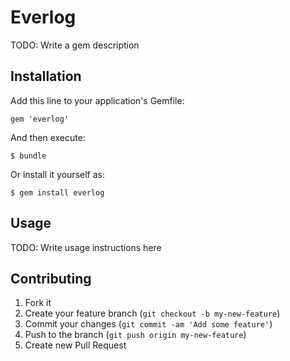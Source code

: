 # Everlog

TODO: Write a gem description

## Installation

Add this line to your application's Gemfile:

    gem 'everlog'

And then execute:

    $ bundle

Or install it yourself as:

    $ gem install everlog

## Usage

TODO: Write usage instructions here

## Contributing

1. Fork it
2. Create your feature branch (`git checkout -b my-new-feature`)
3. Commit your changes (`git commit -am 'Add some feature'`)
4. Push to the branch (`git push origin my-new-feature`)
5. Create new Pull Request
